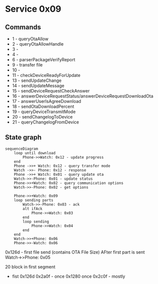 # Service 0x09

## Commands

- 1 - queryOtaAllow
- 2 - queryOtaAllowHandle
- 3 - 
- 4 - 
- 6 - parserPackageVerifyReport
- 9 - transfer file
- 10 - 
- 11 - checkDeviceReadyForUpdate
- 13 - sendUpdateChange
- 14 - sendUpdateMessage
- 15 - sendDeviceRequestCheckAnswer
- 16 - answerDeviceRequestStatus/answerDeviceRequestDownloadOta
- 17 - answerUserIsAgreeDownload
- 18 - sendOtaDownloadPercent
- 19 - queryDeviceTransmitMode
- 20 - sendChangelogToDevice
- 21 - queryChangelogFromDevice

## State graph 

```mermaid
sequenceDiagram
    loop until download
        Phone->>Watch: 0x12 - update progress
    end
    Phone ->>+ Watch: 0x12 - query transfer mode
    Watch ->>- Phone: 0x12 - response
    Phone ->>+ Watch: 0x01 - query update ota
    Watch->>-Phone: 0x01 - update status
    Phone->>+Watch: 0x02 - query communication options
    Watch->>-Phone: 0x02 - get options

    Phone->>+Watch: 0x09 
    loop sending parts
        Watch->>-Phone: 0x03 - ack
        alt ifAck
            Phone->>Watch: 0x03
        end
        loop sending
            Phone->>Watch: 0x04
        end
    end
    Watch->>+Phone: 0x06
    Phone->>-Watch: 0x06

```



0x126d - first file send  (contains OTA File Size)
AFter first part is sent         Watch->>Phone: 0x05

20 block in first segment
- fist
0x126d
        0x2a0f - once 
        0x1280 once
0x2c0f - mostly


